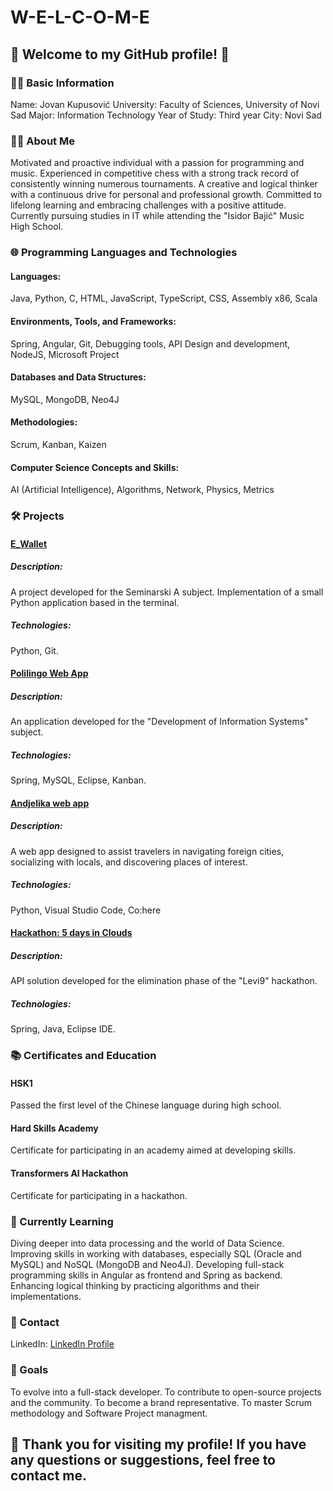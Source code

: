 # W-E-L-C-O-M-E

## 🚀 Welcome to my GitHub profile! 🚀
### 👨‍💻 Basic Information
Name: Jovan Kupusović
University: Faculty of Sciences, University of Novi Sad
Major: Information Technology
Year of Study: Third year
City: Novi Sad

### 👨‍💻 About Me
Motivated and proactive individual with a passion for programming and music. Experienced in competitive chess with a strong track record of consistently winning numerous tournaments. A creative and logical thinker with a continuous drive for personal and professional growth. Committed to lifelong learning and embracing challenges with a positive attitude. Currently pursuing studies in IT while attending the "Isidor Bajić" Music High School.

### 🌐 Programming Languages and Technologies
#### Languages:
Java, Python, C, HTML, JavaScript, TypeScript, CSS, Assembly x86, Scala
#### Environments, Tools, and Frameworks:
Spring, Angular, Git, Debugging tools, API Design and development, NodeJS, Microsoft Project
#### Databases and Data Structures:
MySQL, MongoDB, Neo4J
#### Methodologies:
Scrum, Kanban, Kaizen
#### Computer Science Concepts and Skills:
AI (Artificial Intelligence), Algorithms, Network, Physics, Metrics

### 🛠️ Projects
#### [E_Wallet](https://github.com/jodz4k/e_wallet)
##### Description:
A project developed for the Seminarski A subject. Implementation of a small Python application based in the terminal.
##### Technologies:
Python, Git.

#### [Polilingo Web App](https://github.com/jodz4k/Polilingo-Spring-web-app)
##### Description:
An application developed for the "Development of Information Systems" subject.
##### Technologies:
Spring, MySQL, Eclipse, Kanban.

#### [Andjelika web app](https://github.com/jodz4k/lab-lab-ai-hackaton)
##### Description:
A web app designed to assist travelers in navigating foreign cities, socializing with locals, and discovering places of interest.
##### Technologies:
Python, Visual Studio Code, Co:here

#### [Hackathon: 5 days in Clouds](https://github.com/jodz4k/5-dana-u-oblacima-23)
##### Description:
API solution developed for the elimination phase of the "Levi9" hackathon.
##### Technologies:
Spring, Java, Eclipse IDE.

### 📚 Certificates and Education
#### HSK1
Passed the first level of the Chinese language during high school.
#### Hard Skills Academy
Certificate for participating in an academy aimed at developing skills.
#### Transformers AI Hackathon 
Certificate for participating in a hackathon.

### 🌱 Currently Learning
Diving deeper into data processing and the world of Data Science. Improving skills in working with databases, especially SQL (Oracle and MySQL) and NoSQL (MongoDB and Neo4J). Developing full-stack programming skills in Angular as frontend and Spring as backend. Enhancing logical thinking by practicing algorithms and their implementations.

### 🤝 Contact
LinkedIn: [LinkedIn Profile](https://www.linkedin.com/in/jovan-kupusovic-90b90725b/)

### 🎯 Goals
To evolve into a full-stack developer. 
To contribute to open-source projects and the community. 
To become a brand representative. 
To master Scrum methodology and Software Project managment.

## 🙏 Thank you for visiting my profile! If you have any questions or suggestions, feel free to contact me.

